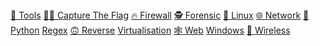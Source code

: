 <div class="menu">
    <a href="tools">🔨 Tools</a>
    <a href="ctf">🏴‍☠️ Capture The Flag</a>
    <a href="firewall">🔥 Firewall</a>
    <a href="forensic">🕵️ Forensic</a>
    <a href="linux">🐧 Linux</a>
    <a href="network">🌐 Network</a>
    <a href="python">🐍 Python</a>
    <a href="regex">Regex</a>
    <a href="reverse">🙃 Reverse</a>
    <a href="virtualisation">Virtualisation</a>
    <a href="web">🕸️ Web</a>
    <a href="windows">Windows</a>
    <a href="wireless">📡 Wireless</a>
</div>
